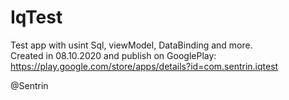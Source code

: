 # IqTest

Test app with usint Sql, viewModel, DataBinding and more.<br>
Created in 08.10.2020 and publish on GooglePlay: https://play.google.com/store/apps/details?id=com.sentrin.iqtest <br>

@Sentrin
